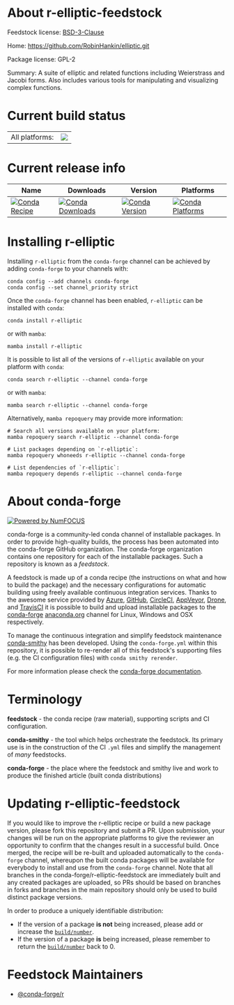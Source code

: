 About r-elliptic-feedstock
==========================

Feedstock license: [BSD-3-Clause](https://github.com/conda-forge/r-elliptic-feedstock/blob/main/LICENSE.txt)

Home: https://github.com/RobinHankin/elliptic.git

Package license: GPL-2

Summary:  A suite of elliptic and related functions including Weierstrass and Jacobi forms.  Also includes various tools for manipulating and visualizing complex functions.

Current build status
====================


<table><tr><td>All platforms:</td>
    <td>
      <a href="https://dev.azure.com/conda-forge/feedstock-builds/_build/latest?definitionId=1104&branchName=main">
        <img src="https://dev.azure.com/conda-forge/feedstock-builds/_apis/build/status/r-elliptic-feedstock?branchName=main">
      </a>
    </td>
  </tr>
</table>

Current release info
====================

| Name | Downloads | Version | Platforms |
| --- | --- | --- | --- |
| [![Conda Recipe](https://img.shields.io/badge/recipe-r--elliptic-green.svg)](https://anaconda.org/conda-forge/r-elliptic) | [![Conda Downloads](https://img.shields.io/conda/dn/conda-forge/r-elliptic.svg)](https://anaconda.org/conda-forge/r-elliptic) | [![Conda Version](https://img.shields.io/conda/vn/conda-forge/r-elliptic.svg)](https://anaconda.org/conda-forge/r-elliptic) | [![Conda Platforms](https://img.shields.io/conda/pn/conda-forge/r-elliptic.svg)](https://anaconda.org/conda-forge/r-elliptic) |

Installing r-elliptic
=====================

Installing `r-elliptic` from the `conda-forge` channel can be achieved by adding `conda-forge` to your channels with:

```
conda config --add channels conda-forge
conda config --set channel_priority strict
```

Once the `conda-forge` channel has been enabled, `r-elliptic` can be installed with `conda`:

```
conda install r-elliptic
```

or with `mamba`:

```
mamba install r-elliptic
```

It is possible to list all of the versions of `r-elliptic` available on your platform with `conda`:

```
conda search r-elliptic --channel conda-forge
```

or with `mamba`:

```
mamba search r-elliptic --channel conda-forge
```

Alternatively, `mamba repoquery` may provide more information:

```
# Search all versions available on your platform:
mamba repoquery search r-elliptic --channel conda-forge

# List packages depending on `r-elliptic`:
mamba repoquery whoneeds r-elliptic --channel conda-forge

# List dependencies of `r-elliptic`:
mamba repoquery depends r-elliptic --channel conda-forge
```


About conda-forge
=================

[![Powered by
NumFOCUS](https://img.shields.io/badge/powered%20by-NumFOCUS-orange.svg?style=flat&colorA=E1523D&colorB=007D8A)](https://numfocus.org)

conda-forge is a community-led conda channel of installable packages.
In order to provide high-quality builds, the process has been automated into the
conda-forge GitHub organization. The conda-forge organization contains one repository
for each of the installable packages. Such a repository is known as a *feedstock*.

A feedstock is made up of a conda recipe (the instructions on what and how to build
the package) and the necessary configurations for automatic building using freely
available continuous integration services. Thanks to the awesome service provided by
[Azure](https://azure.microsoft.com/en-us/services/devops/), [GitHub](https://github.com/),
[CircleCI](https://circleci.com/), [AppVeyor](https://www.appveyor.com/),
[Drone](https://cloud.drone.io/welcome), and [TravisCI](https://travis-ci.com/)
it is possible to build and upload installable packages to the
[conda-forge](https://anaconda.org/conda-forge) [anaconda.org](https://anaconda.org/)
channel for Linux, Windows and OSX respectively.

To manage the continuous integration and simplify feedstock maintenance
[conda-smithy](https://github.com/conda-forge/conda-smithy) has been developed.
Using the ``conda-forge.yml`` within this repository, it is possible to re-render all of
this feedstock's supporting files (e.g. the CI configuration files) with ``conda smithy rerender``.

For more information please check the [conda-forge documentation](https://conda-forge.org/docs/).

Terminology
===========

**feedstock** - the conda recipe (raw material), supporting scripts and CI configuration.

**conda-smithy** - the tool which helps orchestrate the feedstock.
                   Its primary use is in the construction of the CI ``.yml`` files
                   and simplify the management of *many* feedstocks.

**conda-forge** - the place where the feedstock and smithy live and work to
                  produce the finished article (built conda distributions)


Updating r-elliptic-feedstock
=============================

If you would like to improve the r-elliptic recipe or build a new
package version, please fork this repository and submit a PR. Upon submission,
your changes will be run on the appropriate platforms to give the reviewer an
opportunity to confirm that the changes result in a successful build. Once
merged, the recipe will be re-built and uploaded automatically to the
`conda-forge` channel, whereupon the built conda packages will be available for
everybody to install and use from the `conda-forge` channel.
Note that all branches in the conda-forge/r-elliptic-feedstock are
immediately built and any created packages are uploaded, so PRs should be based
on branches in forks and branches in the main repository should only be used to
build distinct package versions.

In order to produce a uniquely identifiable distribution:
 * If the version of a package **is not** being increased, please add or increase
   the [``build/number``](https://docs.conda.io/projects/conda-build/en/latest/resources/define-metadata.html#build-number-and-string).
 * If the version of a package **is** being increased, please remember to return
   the [``build/number``](https://docs.conda.io/projects/conda-build/en/latest/resources/define-metadata.html#build-number-and-string)
   back to 0.

Feedstock Maintainers
=====================

* [@conda-forge/r](https://github.com/conda-forge/r/)

